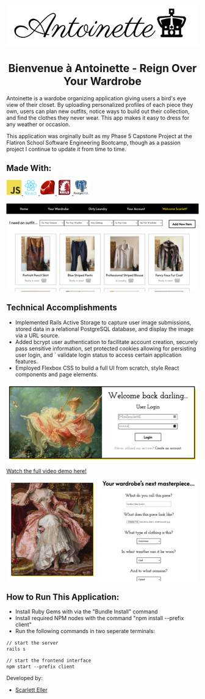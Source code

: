 <p align="center">
<img src='Antoinette Wardrobe.PNG' width='700'>
</p>

<h1 align="center">Bienvenue à Antoinette - Reign Over Your Wardrobe</h1>

<p>Antoinette is a wardobe organizing application giving users a bird's eye view of their closet. By uploading personalized profiles of each piece they own, users
  can plan new outfits, notice ways to build out their collection, and find the clothes they never wear. This app makes it easy to dress for any weather or occasion.</p>
<p>This application was orginally built as my Phase 5 Capstone Project at the Flatiron School Software Engineering Bootcamp, though as a passion project I continue to update it from time to time.</p>

## Made With:

<a href="https://developer.mozilla.org/en-US/docs/Web/JavaScript" target="_blank" rel="noreferrer"> <img src="https://raw.githubusercontent.com/devicons/devicon/master/icons/javascript/javascript-original.svg" alt="javascript" width="40" height="40"/> </a> 
  <a href="https://reactjs.org/" target="_blank" rel="noreferrer"> <img src="https://raw.githubusercontent.com/devicons/devicon/master/icons/react/react-original-wordmark.svg" alt="react" width="40" height="40"/> </a> 
  <a href="https://www.ruby-lang.org/en/" target="_blank" rel="noreferrer"> <img src="https://raw.githubusercontent.com/devicons/devicon/master/icons/ruby/ruby-original.svg" alt="ruby" width="40" height="40"/> </a>
   <a href="https://rubyonrails.org" target="_blank" rel="noreferrer"> <img src="https://raw.githubusercontent.com/devicons/devicon/master/icons/rails/rails-original-wordmark.svg" alt="rails" width="40" height="40"/> </a> 
    <a href="https://www.postgresql.org" target="_blank" rel="noreferrer"> <img src="https://raw.githubusercontent.com/devicons/devicon/master/icons/postgresql/postgresql-original-wordmark.svg" alt="postgresql" width="40" height="40"/> </a>

<img src='AntoinetteImg1.PNG' align="center">

## Technical Accomplishments

* Implemented Rails Active Storage to capture user image submissions, stored data in a relational PostgreSQL database, and display the image via a URL source. 
* Added bcrypt user authentication to facilitate account creation, securely pass sensitive information, set protected cookies allowing for persisting user login, and ` validate login status to access certain application features.
* Employed Flexbox CSS to build a full UI from scratch, style React components and page elements. 

<img src='AntoinetteImg2.PNG' align="center">

[Watch the full video demo here!](https://www.youtube.com/watch?v=7RJcjQI0iow)

<img src='AntoinetteImg3.PNG' align="center">

## How to Run This Application:
* Install Ruby Gems with via the "Bundle Install" command
* Install required NPM nodes with the command "npm install --prefix client"
* Run the following commands in two seperate terminals:

```
// start the server
rails s 
```

```
// start the frontend interface
npm start --prefix client 
```

Developed by: 
* [Scarlett Eller](https://github.com/ScarlettEller1715) 
